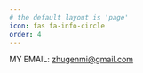 ```yaml
---
# the default layout is 'page'
icon: fas fa-info-circle
order: 4
---
```


MY EMAIL: zhugenmi@gmail.com